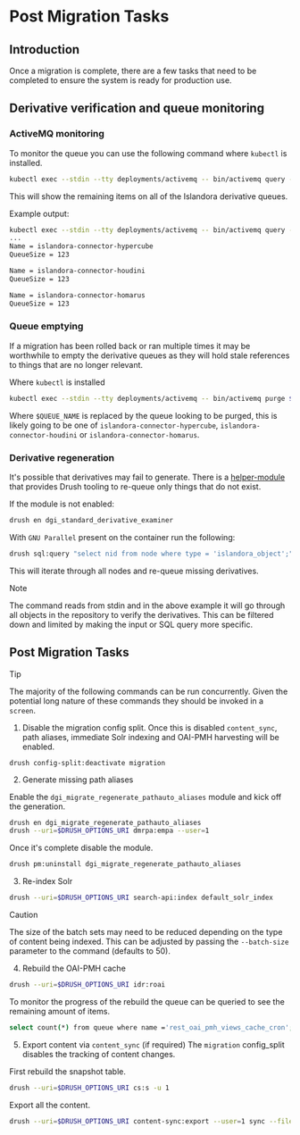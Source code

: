 # Post Migration Tasks

## Introduction
Once a migration is complete, there are a few tasks that need to be completed to
ensure the system is ready for production use.

## Derivative verification and queue monitoring

### ActiveMQ monitoring
To monitor the queue you can use the following command where `kubectl` is
installed.
```bash
kubectl exec --stdin --tty deployments/activemq -- bin/activemq query -QQueue=islandora* --view Name,QueueSize
```
This will show the remaining items on all of the Islandora derivative queues.

Example output:
```bash
kubectl exec --stdin --tty deployments/activemq -- bin/activemq query -QQueue=islandora* --view Name,QueueSize
...
Name = islandora-connector-hypercube
QueueSize = 123

Name = islandora-connector-houdini
QueueSize = 123

Name = islandora-connector-homarus
QueueSize = 123
```

### Queue emptying
If a migration has been rolled back or ran multiple times it may be worthwhile
to empty the derivative queues as they will hold stale references to things that
are no longer relevant.

Where `kubectl` is installed
```bash
kubectl exec --stdin --tty deployments/activemq -- bin/activemq purge $QUEUE_NAME
```

Where `$QUEUE_NAME` is replaced by the queue looking to be purged, this is
likely going to be one of `islandora-connector-hypercube`,
`islandora-connector-houdini` or `islandora-connector-homarus`.

### Derivative regeneration
It's possible that derivatives may fail to generate. There is a
[helper-module][standard-derivative-examiner] that provides Drush tooling to
re-queue only things that do not exist. 

If the module is not enabled:
```bash
drush en dgi_standard_derivative_examiner
```

With `GNU Parallel` present on the container run the following:
```bash
drush sql:query "select nid from node where type = 'islandora_object';" | parallel --pipe --max-args 100 -j2 drush --uri=$DRUSH_OPTIONS_URI dgi-standard-derivative-examiner:derive --user=1
```

This will iterate through all nodes and re-queue missing derivatives.

> [!NOTE]
> The command reads from stdin and in the above example it will go through all
> objects in the repository to verify the derivatives. This can be filtered
> down and limited by making the input or SQL query more specific.


## Post Migration Tasks

> [!TIP]
> The majority of the following commands can be run concurrently. Given the
> potential long nature of these commands they should be invoked in a `screen`.

1. Disable the migration config split.
Once this is disabled `content_sync`, path aliases, immediate Solr indexing and
OAI-PMH harvesting will be enabled.

```
drush config-split:deactivate migration
```

2. Generate missing path aliases

Enable the `dgi_migrate_regenerate_pathauto_aliases` module and kick off the
generation.
```bash
drush en dgi_migrate_regenerate_pathauto_aliases
drush --uri=$DRUSH_OPTIONS_URI dmrpa:empa --user=1
```

Once it's complete disable the module.
```bash
drush pm:uninstall dgi_migrate_regenerate_pathauto_aliases
```

3. Re-index Solr

```bash
drush --uri=$DRUSH_OPTIONS_URI search-api:index default_solr_index
```
> [!CAUTION]
> The size of the batch sets may need to be reduced depending on the type of
> content being indexed. This can be adjusted by passing the `--batch-size`
> parameter to the command (defaults to 50).

4. Rebuild the OAI-PMH cache
```bash
drush --uri=$DRUSH_OPTIONS_URI idr:roai
```

To monitor the progress of the rebuild the queue can be queried to see the
remaining amount of items.
```bash
select count(*) from queue where name ='rest_oai_pmh_views_cache_cron';
```

5. Export content via `content_sync` (if required)
The `migration` config_split disables the tracking of content changes. 

First rebuild the snapshot table.
```bash
drush --uri=$DRUSH_OPTIONS_URI cs:s -u 1
```

Export all the content.
```bash
drush --uri=$DRUSH_OPTIONS_URI content-sync:export --user=1 sync --files=none --entity-types=node
```

[standard-derivative-examiner]: https://github.com/discoverygarden/dgi_standard_derivative_examiner
